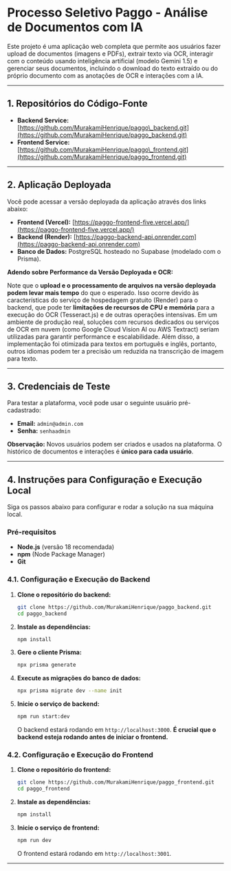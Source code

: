 # Processo Seletivo Paggo - Análise de Documentos com IA

Este projeto é uma aplicação web completa que permite aos usuários fazer upload de documentos (imagens e PDFs), extrair texto via OCR, interagir com o conteúdo usando inteligência artificial (modelo Gemini 1.5) e gerenciar seus documentos, incluindo o download do texto extraído ou do próprio documento com as anotações de OCR e interações com a IA.

-----

## 1\. Repositórios do Código-Fonte

  * **Backend Service:** [https://github.com/MurakamiHenrique/paggo\_backend.git](https://github.com/MurakamiHenrique/paggo_backend.git)
  * **Frontend Service:** [https://github.com/MurakamiHenrique/paggo\_frontend.git](https://github.com/MurakamiHenrique/paggo_frontend.git)

-----

## 2\. Aplicação Deployada

Você pode acessar a versão deployada da aplicação através dos links abaixo:

  * **Frontend (Vercel):** [https://paggo-frontend-five.vercel.app/](https://paggo-frontend-five.vercel.app/)
  * **Backend (Render):** [https://paggo-backend-api.onrender.com](https://paggo-backend-api.onrender.com)
  * **Banco de Dados:** PostgreSQL hosteado no Supabase (modelado com o Prisma).

**Adendo sobre Performance da Versão Deployada e OCR:**

Note que o **upload e o processamento de arquivos na versão deployada podem levar mais tempo** do que o esperado. Isso ocorre devido às características do serviço de hospedagem gratuito (Render) para o backend, que pode ter **limitações de recursos de CPU e memória** para a execução do OCR (Tesseract.js) e de outras operações intensivas. Em um ambiente de produção real, soluções com recursos dedicados ou serviços de OCR em nuvem (como Google Cloud Vision AI ou AWS Textract) seriam utilizadas para garantir performance e escalabilidade. Além disso, a implementação foi otimizada para textos em português e inglês, portanto, outros idiomas podem ter a precisão um reduzida na transcrição de imagem para texto.

-----

## 3\. Credenciais de Teste

Para testar a plataforma, você pode usar o seguinte usuário pré-cadastrado:

  * **Email:** `admin@admin.com`
  * **Senha:** `senhaadmin`

**Observação:** Novos usuários podem ser criados e usados na plataforma. O histórico de documentos e interações é **único para cada usuário**.

-----

## 4\. Instruções para Configuração e Execução Local

Siga os passos abaixo para configurar e rodar a solução na sua máquina local.

### Pré-requisitos

  * **Node.js** (versão 18 recomendada)
  * **npm** (Node Package Manager)
  * **Git**

### 4.1. Configuração e Execução do Backend

1.  **Clone o repositório do backend:**
    ```bash
    git clone https://github.com/MurakamiHenrique/paggo_backend.git
    cd paggo_backend
    ```
2.  **Instale as dependências:**
    ```bash
    npm install
    ```
3.  **Gere o cliente Prisma:**
    ```bash
    npx prisma generate
    ```
4.  **Execute as migrações do banco de dados:**
    ```bash
    npx prisma migrate dev --name init
    ```
5.  **Inicie o serviço de backend:**
    ```bash
    npm run start:dev
    ```
    O backend estará rodando em `http://localhost:3000`. **É crucial que o backend esteja rodando antes de iniciar o frontend.**

### 4.2. Configuração e Execução do Frontend

1.  **Clone o repositório do frontend:**
    ```bash
    git clone https://github.com/MurakamiHenrique/paggo_frontend.git
    cd paggo_frontend
    ```
2.  **Instale as dependências:**
    ```bash
    npm install
    ```
3.  **Inicie o serviço de frontend:**
    ```bash
    npm run dev
    ```
    O frontend estará rodando em `http://localhost:3001`.

-----